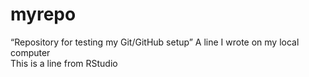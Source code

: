 # myrepo
“Repository for testing my Git/GitHub setup”
A line I wrote on my local computer  
This is a line from RStudio
